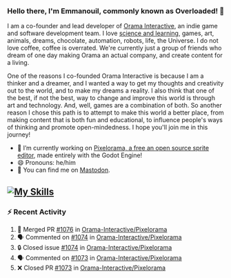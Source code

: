 ### Hello there, I'm Emmanouil, commonly known as Overloaded! 👋
I am a co-founder and lead developer of [Orama Interactive](https://www.oramainteractive.com/), an indie game and software development team. I love [science and learning](https://github.com/OverloadedOrama/KnowledgeBase), games, art, animals, dreams, chocolate, automation, robots, life, the Universe. I do not love coffee, coffee is overrated. We're currently just a group of friends who dream of one day making Orama an actual company, and create content for a living.

One of the reasons I co-founded Orama Interactive is because I am a thinker and a dreamer, and I wanted a way to get my thoughts and creativity out to the world, and to make my dreams a reality. I also think that one of the best, if not the best, way to change and improve this world is through art and technology. And, well, games are a combination of both. So another reason I chose this path is to attempt to make this world a better place, from making content that is both fun and educational, to influence people's ways of thinking and promote open-mindedness. I hope you'll join me in this journey!

- 🔭 I’m currently working on [Pixelorama, a free an open source sprite editor](https://github.com/Orama-Interactive/Pixelorama), made entirely with the Godot Engine!
- 😄 Pronouns: he/him
- 🐘 You can find me on <a rel="me" href="https://mastodon.social/@Overloaded">Mastodon</a>.

[![My Skills](https://skillicons.dev/icons?i=godot,py,cpp,cs,git,linux,html)](https://skillicons.dev)
---

### :zap: Recent Activity

<!--START_SECTION:activity-->
1. 🎉 Merged PR [#1076](https://github.com/Orama-Interactive/Pixelorama/pull/1076) in [Orama-Interactive/Pixelorama](https://github.com/Orama-Interactive/Pixelorama)
2. 🗣 Commented on [#1074](https://github.com/Orama-Interactive/Pixelorama/issues/1074#issuecomment-2282664989) in [Orama-Interactive/Pixelorama](https://github.com/Orama-Interactive/Pixelorama)
3. 🔒 Closed issue [#1074](https://github.com/Orama-Interactive/Pixelorama/issues/1074) in [Orama-Interactive/Pixelorama](https://github.com/Orama-Interactive/Pixelorama)
4. 🗣 Commented on [#1073](https://github.com/Orama-Interactive/Pixelorama/pull/1073#issuecomment-2278896128) in [Orama-Interactive/Pixelorama](https://github.com/Orama-Interactive/Pixelorama)
5. ❌ Closed PR [#1073](https://github.com/Orama-Interactive/Pixelorama/pull/1073) in [Orama-Interactive/Pixelorama](https://github.com/Orama-Interactive/Pixelorama)
<!--END_SECTION:activity-->

<!--
**OverloadedOrama/OverloadedOrama** is a ✨ _special_ ✨ repository because its `README.md` (this file) appears on your GitHub profile.

Here are some ideas to get you started:

- 👯 I’m looking to collaborate on ...
- 🤔 I’m looking for help with ...
- 💬 Ask me about ...
- 📫 How to reach me: ...
- ⚡ Fun fact: ...
-->
